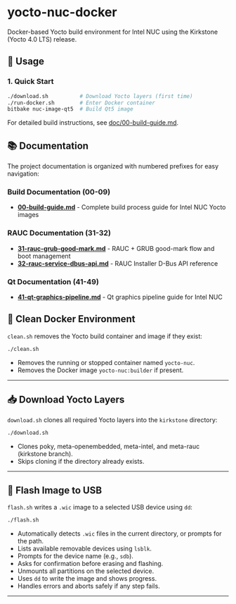 # yocto-nuc-docker

Docker-based Yocto build environment for Intel NUC using the Kirkstone (Yocto 4.0 LTS) release.

## 🐳 Usage

### 1. Quick Start

```bash
./download.sh          # Download Yocto layers (first time)
./run-docker.sh        # Enter Docker container
bitbake nuc-image-qt5  # Build Qt5 image
```

For detailed build instructions, see [doc/00-build-guide.md](doc/00-build-guide.md).

## 📚 Documentation

The project documentation is organized with numbered prefixes for easy navigation:

### Build Documentation (00-09)
- **[00-build-guide.md](doc/00-build-guide.md)** - Complete build process guide for Intel NUC Yocto images

### RAUC Documentation (31-32)
- **[31-rauc-grub-good-mark.md](doc/31-rauc-grub-good-mark.md)** - RAUC + GRUB good-mark flow and boot management
- **[32-rauc-service-dbus-api.md](doc/32-rauc-service-dbus-api.md)** - RAUC Installer D-Bus API reference

### Qt Documentation (41-49)
- **[41-qt-graphics-pipeline.md](doc/41-qt-graphics-pipeline.md)** - Qt graphics pipeline guide for Intel NUC

## 🧹 Clean Docker Environment

`clean.sh` removes the Yocto build container and image if they exist:

```bash
./clean.sh
```

- Removes the running or stopped container named `yocto-nuc`.
- Removes the Docker image `yocto-nuc:builder` if present.

---

## 📥 Download Yocto Layers

`download.sh` clones all required Yocto layers into the `kirkstone` directory:

```bash
./download.sh
```

- Clones poky, meta-openembedded, meta-intel, and meta-rauc (kirkstone branch).
- Skips cloning if the directory already exists.

---

## 💾 Flash Image to USB

`flash.sh` writes a `.wic` image to a selected USB device using `dd`:

```bash
./flash.sh
```

- Automatically detects `.wic` files in the current directory, or prompts for the path.
- Lists available removable devices using `lsblk`.
- Prompts for the device name (e.g., `sdb`).
- Asks for confirmation before erasing and flashing.
- Unmounts all partitions on the selected device.
- Uses `dd` to write the image and shows progress.
- Handles errors and aborts safely if any step fails.

---